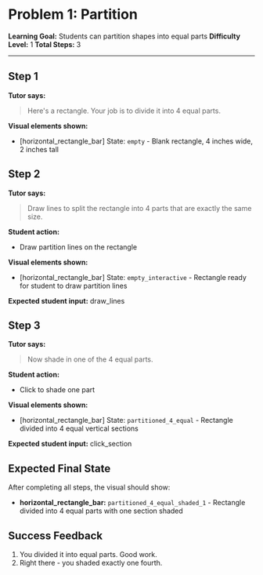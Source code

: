 # Problem 1: Partition

**Learning Goal:** Students can partition shapes into equal parts
**Difficulty Level:** 1
**Total Steps:** 3

---

## Step 1

**Tutor says:**
> Here's a rectangle. Your job is to divide it into 4 equal parts.

**Visual elements shown:**
- [horizontal_rectangle_bar] State: `empty` - Blank rectangle, 4 inches wide, 2 inches tall


## Step 2

**Tutor says:**
> Draw lines to split the rectangle into 4 parts that are exactly the same size.

**Student action:**
- Draw partition lines on the rectangle

**Visual elements shown:**
- [horizontal_rectangle_bar] State: `empty_interactive` - Rectangle ready for student to draw partition lines

**Expected student input:** draw_lines


## Step 3

**Tutor says:**
> Now shade in one of the 4 equal parts.

**Student action:**
- Click to shade one part

**Visual elements shown:**
- [horizontal_rectangle_bar] State: `partitioned_4_equal` - Rectangle divided into 4 equal vertical sections

**Expected student input:** click_section


## Expected Final State

After completing all steps, the visual should show:

- **horizontal_rectangle_bar:** `partitioned_4_equal_shaded_1` - Rectangle divided into 4 equal parts with one section shaded

## Success Feedback

1. You divided it into equal parts. Good work.
2. Right there - you shaded exactly one fourth.
